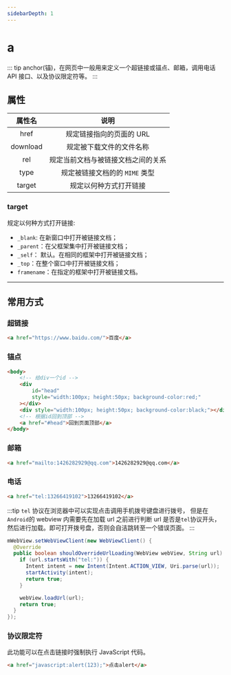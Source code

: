 ```yaml
---
sidebarDepth: 1
---
```


# a

::: tip
anchor(锚)，在网页中一般用来定义一个超链接或锚点、邮箱，调用电话 API 接口、以及协议限定符等。
:::

## 属性

|  属性名  |                说明                |
| :------: | :--------------------------------: |
|   href   |      规定链接指向的页面的 URL      |
| download |      规定被下载文件的文件名称      |
|   rel    | 规定当前文档与被链接文档之间的关系 |
|   type   |   规定被链接文档的的 `MIME` 类型   |
|  target  |       规定以何种方式打开链接       |

### target

规定以何种方式打开链接:

-   `_blank`: 在新窗口中打开被链接文档；
-   `_parent`：在父框架集中打开被链接文档；
-   `_self`： 默认。在相同的框架中打开被链接文档；
-   `_top`：在整个窗口中打开被链接文档；
-   `framename`：在指定的框架中打开被链接文档。

---

## 常用方式

### 超链接

```html
<a href="https://www.baidu.com/">百度</a>
```

### 锚点

```html
<body>
    <!-- 给div一个id -->
    <div
        id="head"
        style="width:100px; height:50px; background-color:red;"
    ></div>
    <div style="width:100px; height:50px; background-color:black;"></div>
    <!-- 根据id回到顶部 -->
    <a href="#head">回到页面顶部</a>
</body>
```

### 邮箱

```html
<a href="mailto:1426282929@qq.com">1426282929@qq.com</a>
```

### 电话

```html
<a href="tel:13266419102">13266419102</a>
```

:::tip
`tel` 协议在浏览器中可以实现点击调用手机拨号键盘进行拨号， 但是在`Android`的 webview 内需要先在加载 url 之前进行判断 url 是否是`tel`协议开头，然后进行加载。即可打开拨号盘，否则会自洁跳转至一个错误页面。
:::

```java
mWebView.setWebViewClient(new WebViewClient() {
  @Override
  public boolean shouldOverrideUrlLoading(WebView webView, String url) {
    if (url.startsWith("tel:")) {
      Intent intent = new Intent(Intent.ACTION_VIEW, Uri.parse(url));
      startActivity(intent);
      return true;
    }

    webView.loadUrl(url);
    return true;
  }
});
```

### 协议限定符

此功能可以在点击链接时强制执行 JavaScript 代码。

```html
<a href="javascript:alert(123);">点击alert</a>
```
